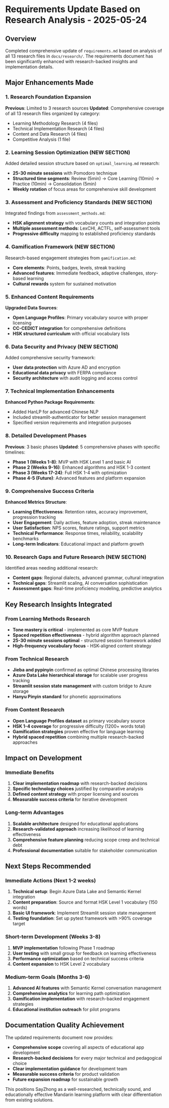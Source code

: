 # Requirements Update Based on Research Analysis - 2025-05-24

## Overview

Completed comprehensive update of `requirements.md` based on analysis of all 13 research files in `docs/research/`. The requirements document has been significantly enhanced with research-backed insights and implementation details.

## Major Enhancements Made

### 1. Research Foundation Expansion
**Previous**: Limited to 3 research sources
**Updated**: Comprehensive coverage of all 13 research files organized by category:
- Learning Methodology Research (4 files)
- Technical Implementation Research (4 files) 
- Content and Data Research (4 files)
- Competitive Analysis (1 file)

### 2. Learning Session Optimization (NEW SECTION)
Added detailed session structure based on `optimal_learning.md` research:
- **25-30 minute sessions** with Pomodoro technique
- **Structured time segments**: Review (5min) → Core Learning (10min) → Practice (10min) → Consolidation (5min)
- **Weekly rotation** of focus areas for comprehensive skill development

### 3. Assessment and Proficiency Standards (NEW SECTION)
Integrated findings from `assessment_methods.md`:
- **HSK alignment strategy** with vocabulary counts and integration points
- **Multiple assessment methods**: LexCHI, ACTFL, self-assessment tools
- **Progressive difficulty** mapping to established proficiency standards

### 4. Gamification Framework (NEW SECTION)
Research-based engagement strategies from `gamification.md`:
- **Core elements**: Points, badges, levels, streak tracking
- **Advanced features**: Immediate feedback, adaptive challenges, story-based learning
- **Cultural rewards** system for sustained motivation

### 5. Enhanced Content Requirements
**Upgraded Data Sources**:
- **Open Language Profiles**: Primary vocabulary source with proper licensing
- **CC-CEDICT integration** for comprehensive definitions
- **HSK structured curriculum** with official vocabulary lists

### 6. Data Security and Privacy (NEW SECTION)
Added comprehensive security framework:
- **User data protection** with Azure AD and encryption
- **Educational data privacy** with FERPA compliance
- **Security architecture** with audit logging and access control

### 7. Technical Implementation Enhancements
**Enhanced Python Package Requirements**:
- Added HanLP for advanced Chinese NLP
- Included streamlit-authenticator for better session management
- Specified version requirements and integration purposes

### 8. Detailed Development Phases
**Previous**: 3 basic phases
**Updated**: 5 comprehensive phases with specific timelines:
- **Phase 1 (Weeks 1-8)**: MVP with HSK Level 1 and basic AI
- **Phase 2 (Weeks 9-16)**: Enhanced algorithms and HSK 1-3 content
- **Phase 3 (Weeks 17-24)**: Full HSK 1-4 with optimization
- **Phase 4-5 (Future)**: Advanced features and platform expansion

### 9. Comprehensive Success Criteria
**Enhanced Metrics Structure**:
- **Learning Effectiveness**: Retention rates, accuracy improvement, progression tracking
- **User Engagement**: Daily actives, feature adoption, streak maintenance
- **User Satisfaction**: NPS scores, feature ratings, support metrics
- **Technical Performance**: Response times, reliability, scalability benchmarks
- **Long-term Indicators**: Educational impact and platform growth

### 10. Research Gaps and Future Research (NEW SECTION)
Identified areas needing additional research:
- **Content gaps**: Regional dialects, advanced grammar, cultural integration
- **Technical gaps**: Streamlit scaling, AI conversation sophistication
- **Assessment gaps**: Real-time proficiency modeling, predictive analytics

## Key Research Insights Integrated

### From Learning Methods Research
- **Tone mastery is critical** - implemented as core MVP feature
- **Spaced repetition effectiveness** - hybrid algorithm approach planned
- **25-30 minute sessions optimal** - structured session framework added
- **High-frequency vocabulary focus** - HSK-aligned content strategy

### From Technical Research
- **Jieba and pypinyin** confirmed as optimal Chinese processing libraries
- **Azure Data Lake hierarchical storage** for scalable user progress tracking
- **Streamlit session state management** with custom bridge to Azure storage
- **Hanyu Pinyin standard** for phonetic approximations

### From Content Research
- **Open Language Profiles dataset** as primary vocabulary source
- **HSK 1-4 coverage** for progressive difficulty (1200+ words total)
- **Gamification strategies** proven effective for language learning
- **Hybrid spaced repetition** combining multiple research-backed approaches

## Impact on Development

### Immediate Benefits
1. **Clear implementation roadmap** with research-backed decisions
2. **Specific technology choices** justified by comparative analysis
3. **Defined content strategy** with proper licensing and sources
4. **Measurable success criteria** for iterative development

### Long-term Advantages
1. **Scalable architecture** designed for educational applications
2. **Research-validated approach** increasing likelihood of learning effectiveness
3. **Comprehensive feature planning** reducing scope creep and technical debt
4. **Professional documentation** suitable for stakeholder communication

## Next Steps Recommended

### Immediate Actions (Next 1-2 weeks)
1. **Technical setup**: Begin Azure Data Lake and Semantic Kernel integration
2. **Content preparation**: Source and format HSK Level 1 vocabulary (150 words)
3. **Basic UI framework**: Implement Streamlit session state management
4. **Testing foundation**: Set up pytest framework with >90% coverage target

### Short-term Development (Weeks 3-8)
1. **MVP implementation** following Phase 1 roadmap
2. **User testing** with small group for feedback on learning effectiveness
3. **Performance optimization** based on technical success criteria
4. **Content expansion** to HSK Level 2 vocabulary

### Medium-term Goals (Months 3-6)
1. **Advanced AI features** with Semantic Kernel conversation management
2. **Comprehensive analytics** for learning path optimization
3. **Gamification implementation** with research-backed engagement strategies
4. **Educational institution outreach** for pilot programs

## Documentation Quality Achievement

The updated requirements document now provides:
- **Comprehensive scope** covering all aspects of educational app development
- **Research-backed decisions** for every major technical and pedagogical choice
- **Clear implementation guidance** for development team
- **Measurable success criteria** for product validation
- **Future expansion roadmap** for sustainable growth

This positions SayZhong as a well-researched, technically sound, and educationally effective Mandarin learning platform with clear differentiation from existing solutions.
